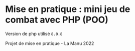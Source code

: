 # Mise en pratique : mini jeu de combat avec PHP (POO)

Version de php utilisé `8.0.8`  


Projet de mise en pratique - La Manu 2022
